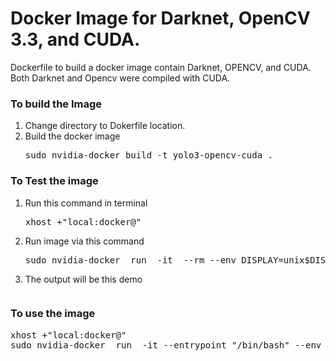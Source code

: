 # Docker Image for Darknet, OpenCV 3.3, and CUDA.

Dockerfile to build a docker image contain Darknet, OPENCV, and CUDA. Both Darknet and Opencv were compiled with CUDA.

### To build the Image 
<ol>
<li>Change directory to Dokerfile location.</li>
<li>Build the docker image  <pre>sudo nvidia-docker build -t yolo3-opencv-cuda .</pre></li>
</ol>

### To Test the image
<ol>
<li>Run this command in terminal <pre>xhost +"local:docker@"</pre></li>
<li>Run image via this command <pre>sudo nvidia-docker  run  -it  --rm --env DISPLAY=unix$DISPLAY  -v /tmp/.X11-unix:/tmp/.X11-unix yolo3-opencv-cuda</pre></li>
<li>The output will be this demo</li></ol>
<p align="center"><img src="https://github.com/tahaemara/yolo-custom-object-detector/blob/master/docker/test%20output.png?raw=true" alt="" data-canonical-src="https://github.com/tahaemara/yolo-custom-object-detector/blob/master/docker/test%20output.png?raw=true" /></p>

### To use the image 

<pre>xhost +"local:docker@"
sudo nvidia-docker  run  -it --entrypoint "/bin/bash" --env DISPLAY=$DISPLAY  -v /tmp/.X11-unix:/tmp/.X11-unix yolo3-opencv-cuda</pre>


	
 
